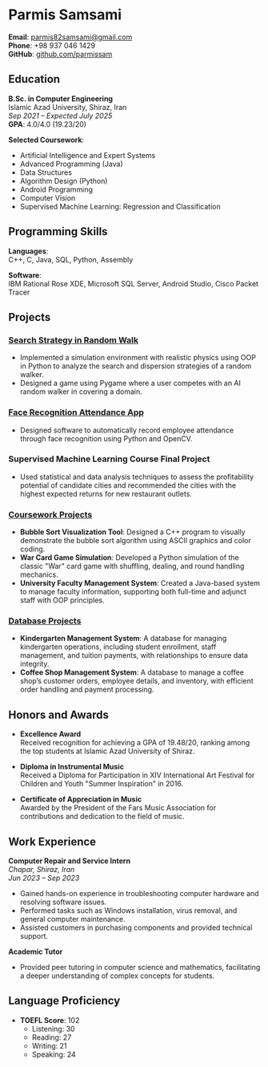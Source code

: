 # Parmis Samsami

**Email**: [parmis82samsami@gmail.com](mailto:parmis82samsami@gmail.com)  
**Phone**: +98 937 046 1429  
**GitHub**: [github.com/parmissam](https://github.com/parmissam)

## Education

**B.Sc. in Computer Engineering**  
Islamic Azad University, Shiraz, Iran  
*Sep 2021 – Expected July 2025*  
**GPA**: 4.0/4.0 (19.23/20)

**Selected Coursework**:  
- Artificial Intelligence and Expert Systems
- Advanced Programming (Java)
- Data Structures
- Algorithm Design (Python)
- Android Programming
- Computer Vision
- Supervised Machine Learning: Regression and Classification

## Programming Skills

**Languages**:  
C++, C, Java, SQL, Python, Assembly

**Software**:  
IBM Rational Rose XDE, Microsoft SQL Server, Android Studio, Cisco Packet Tracer

## Projects

### [Search Strategy in Random Walk](https://github.com/parmissam/FatCircle)  
- Implemented a simulation environment with realistic physics using OOP in Python to analyze the search and dispersion strategies of a random walker.
- Designed a game using Pygame where a user competes with an AI random walker in covering a domain.

### [Face Recognition Attendance App](https://github.com/parmissam/AttendanceApp)  
- Designed software to automatically record employee attendance through face recognition using Python and OpenCV.

### Supervised Machine Learning Course Final Project  
- Used statistical and data analysis techniques to assess the profitability potential of candidate cities and recommended the cities with the highest expected returns for new restaurant outlets.

### [Coursework Projects](https://github.com/parmissam/coursework)  
- **Bubble Sort Visualization Tool**: Designed a C++ program to visually demonstrate the bubble sort algorithm using ASCII graphics and color coding.  
- **War Card Game Simulation**: Developed a Python simulation of the classic "War" card game with shuffling, dealing, and round handling mechanics.  
- **University Faculty Management System**: Created a Java-based system to manage faculty information, supporting both full-time and adjunct staff with OOP principles.

### [Database Projects](https://github.com/parmissam/database)  
- **Kindergarten Management System**: A database for managing kindergarten operations, including student enrollment, staff management, and tuition payments, with relationships to ensure data integrity.
- **Coffee Shop Management System**: A database to manage a coffee shop’s customer orders, employee details, and inventory, with efficient order handling and payment processing.

## Honors and Awards

- **Excellence Award**  
  Received recognition for achieving a GPA of 19.48/20, ranking among the top students at Islamic Azad University of Shiraz.

- **Diploma in Instrumental Music**  
  Received a Diploma for Participation in XIV International Art Festival for Children and Youth "Summer Inspiration" in 2016.

- **Certificate of Appreciation in Music**  
  Awarded by the President of the Fars Music Association for contributions and dedication to the field of music.

## Work Experience

**Computer Repair and Service Intern**  
*Chapar, Shiraz, Iran*  
*Jun 2023 – Sep 2023*  
- Gained hands-on experience in troubleshooting computer hardware and resolving software issues.
- Performed tasks such as Windows installation, virus removal, and general computer maintenance.
- Assisted customers in purchasing components and provided technical support.

**Academic Tutor**  
- Provided peer tutoring in computer science and mathematics, facilitating a deeper understanding of complex concepts for students.

## Language Proficiency

- **TOEFL Score**: 102  
  - Listening: 30  
  - Reading: 27  
  - Writing: 21  
  - Speaking: 24
